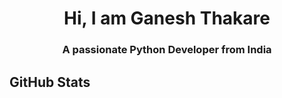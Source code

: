 <h1 align="center"> Hi, I am Ganesh Thakare </h1>
<h3 align="center"> A passionate Python Developer from India</h3>

## GitHub Stats



<p align="center> [![GitHub Streak](https://streak-stats.demolab.com?user=thakareganesh&theme=onedark&date_format=M%20j%5B%2C%20Y%5D)](https://git.io/streak-stats)<br/> </p>






